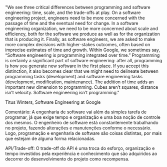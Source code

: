 "We see three critical differences between programming and software engineering: time, scale, and the trade-offs at play. On a software engineering project, engineers need to be more concerned with the passage of time and the eventual need for change. In a software engineering organization, we need to be more concerned about scale and efficiency, both for the software we produce as well as for the organization that is producing it. Finally, as software engineers, we are asked to make more complex decisions with higher-stakes outcomes, often based on imprecise estimates of time and growth. Within Google, we sometimes say, “Software engineering is programming integrated over time.” Programming is certainly a significant part of software engineering: after all, programming is how you generate new software in the first place. If you accept this distinction, it also becomes clear that we might need to delineate between programming tasks (development) and software engineering tasks (development, modification, maintenance). The addition of time adds an important new dimension to programming. Cubes aren’t squares, distance isn’t velocity. Software engineering isn’t programming."

Titus Winters, Software Engineering at Google

Comentário:
A engenharia de software vai além da simples tarefa de programar, já que exige tempo e organização e uma boa noção de controle dos mesmos. O engenheiro de software está constantemente trabalhando no projeto, fazendo alterações e manutenções conforme o necessário. Logo, programação e engenharia de software são coisas distintas, por mais que estejam de alguma forma relacionadas.

API/Trade-off:
O trade-off do API é uma troca do esforço, organização e tempo investidos pela experiência e conhecimento que são adquiridos ao decorrer do desenvolvimento do projeto como recompensa.
